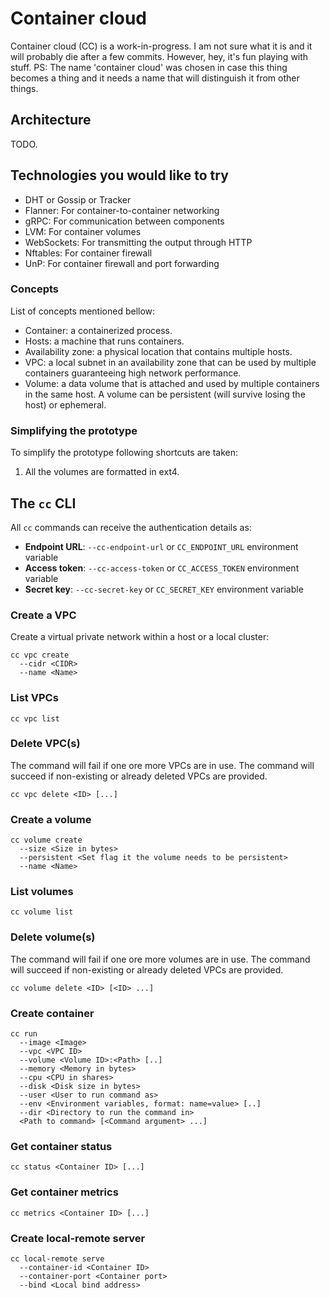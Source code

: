 # Container cloud

Container cloud (CC) is a work-in-progress. I am not sure what it is and it
will probably die after a few commits. However, hey, it's fun playing with
stuff. PS: The name 'container cloud' was chosen in case this thing becomes
a thing and it needs a name that will distinguish it from other things.

## Architecture

TODO.

## Technologies you would like to try

* DHT or Gossip or Tracker
* Flanner: For container-to-container networking
* gRPC: For communication between components
* LVM: For container volumes
* WebSockets: For transmitting the output through HTTP
* Nftables: For container firewall
* UnP: For container firewall and port forwarding

### Concepts

List of concepts mentioned bellow:

* Container: a containerized process.
* Hosts: a machine that runs containers.
* Availability zone: a physical location that contains multiple hosts.
* VPC: a local subnet in an availability zone that can be used by multiple
  containers guaranteeing high network performance.
* Volume: a data volume that is attached and used by multiple containers in
  the same host. A volume can be persistent (will survive losing the host)
  or ephemeral.

### Simplifying the prototype

To simplify the prototype following shortcuts are taken:

1. All the volumes are formatted in ext4.

## The `cc` CLI

All `cc` commands can receive the authentication details as:

* **Endpoint URL**: `--cc-endpoint-url` or `CC_ENDPOINT_URL` environment variable
* **Access token**: `--cc-access-token` or `CC_ACCESS_TOKEN` environment variable
* **Secret key**: `--cc-secret-key` or `CC_SECRET_KEY` environment variable

### Create a VPC

Create a virtual private network within a host or a local cluster:

```
cc vpc create
  --cidr <CIDR>
  --name <Name>
```


### List VPCs

```
cc vpc list
```

### Delete VPC(s)

The command will fail if one ore more VPCs are in use. The command will succeed
if non-existing or already deleted VPCs are provided.

```
cc vpc delete <ID> [...]
```

### Create a volume

```
cc volume create
  --size <Size in bytes>
  --persistent <Set flag it the volume needs to be persistent>
  --name <Name>
```

### List volumes

```
cc volume list
```

### Delete volume(s)

The command will fail if one ore more volumes are in use. The command will
succeed if non-existing or already deleted VPCs are provided.

```
cc volume delete <ID> [<ID> ...]
```

### Create container

```
cc run
  --image <Image>
  --vpc <VPC ID>
  --volume <Volume ID>:<Path> [..]
  --memory <Memory in bytes>
  --cpu <CPU in shares>
  --disk <Disk size in bytes>
  --user <User to run command as>
  --env <Environment variables, format: name=value> [..]
  --dir <Directory to run the command in>
  <Path to command> [<Command argument> ...]
```

### Get container status

```
cc status <Container ID> [...]
```

### Get container metrics

```
cc metrics <Container ID> [...]
```

### Create local-remote server

```
cc local-remote serve
  --container-id <Container ID>
  --container-port <Container port>
  --bind <Local bind address>
```
